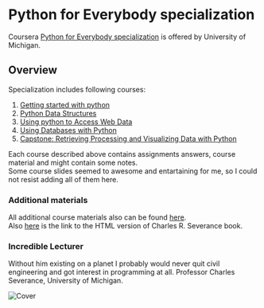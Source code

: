 ﻿# Python for Everybody specialization

Coursera [Python for Everybody specialization](https://www.coursera.org/specializations/python "Awesome stuff") is offered by University of Michigan.

## Overview

Specialization includes following courses:

1. [Getting started with python](https://github.com/sersavn/coursera-python-for-everybody-specialization/tree/master/Course_1_Getting_Started_with_Python)
2. [Python Data Structures](https://github.com/sersavn/coursera-python-for-everybody-specialization/tree/master/Course_2_Python_Data_Structures)
3. [Using python to Access Web Data](https://github.com/sersavn/coursera-python-for-everybody-specialization/tree/master/Course_3_Using_Python_to_Acess_Web_Data)
4. [Using Databases with Python](https://github.com/sersavn/coursera-python-for-everybody-specialization/tree/master/Course_4_Using_Databases_with_Python)
5. [Capstone: Retrieving Processing and Visualizing Data with Python](https://github.com/sersavn/coursera-python-for-everybody-specialization/tree/master/Course_5_Capstone_Retrieving_Processing_and_Visualizing_Data_with_Python)

Each course described above contains assignments answers, course material and might contain some notes.  
Some course slides seemed to awesome and entartaining for me, so I could not resist adding all of them here.

### Additional materials

All additional course materials also can be found [here](https://www.py4e.com/).  
Also [here](https://www.py4e.com/html3/) is the link to the HTML version of Charles R. Severance book.

### Incredible Lecturer

Without him existing on a planet I probably would never quit civil engineering and got interest in programming at all.
Professor Charles Severance, University of Michigan.

![Cover](https://github.com/sersavn/coursera-python-for-everybody-specialization/blob/master/cover.jpg)
